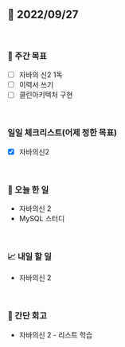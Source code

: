 ## 📅 2022/09/27

<br/>

### 🏹 주간 목표

- [ ] 자바의 신2 1독
- [ ] 이력서 쓰기
- [ ] 클린아키텍처 구현

<br/>

### 일일 체크리스트(어제 정한 목표)

- [x] 자바의신2

<br/>

### 💯 오늘 한 일

- 자바의신 2
- MySQL 스터디

<br/>

### 📈 내일 할 일

- 자바의신 2

<br/>

### 🧐 간단 회고

- 자바의신 2 - 리스트 학습